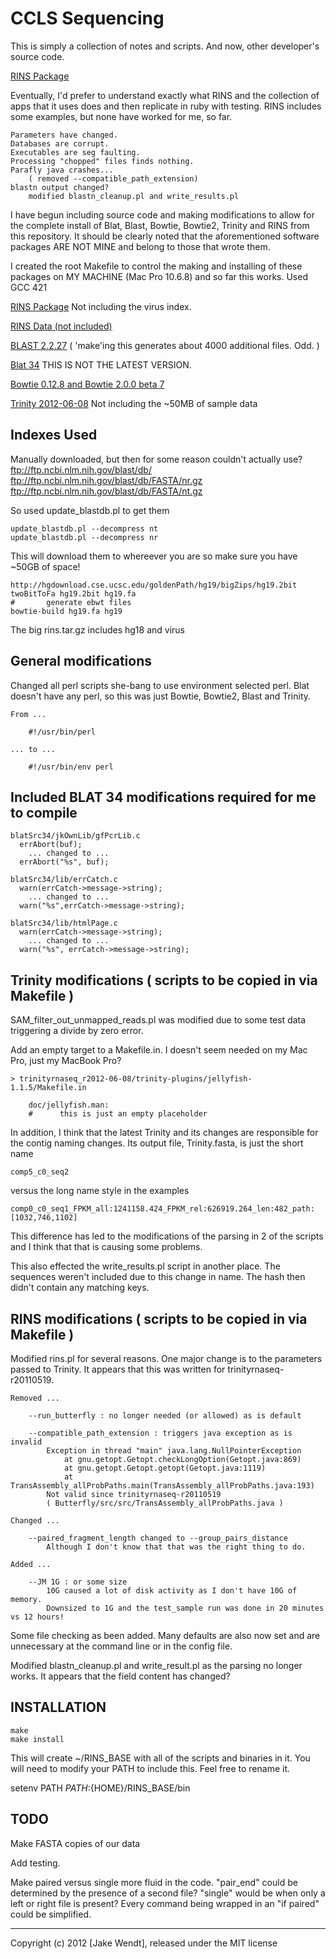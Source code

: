 # CCLS Sequencing

This is simply a collection of notes and scripts.
And now, other developer's source code.


[RINS Package](http://khavarilab.stanford.edu/resources.html)

Eventually, I'd prefer to understand exactly what RINS and the
collection of apps that it uses does and then replicate in ruby
with testing.  RINS includes some examples, but none have
worked for me, so far.

	Parameters have changed.  
	Databases are corrupt.
	Executables are seg faulting.
	Processing "chopped" files finds nothing.
	Parafly java crashes...
	 	( removed --compatible_path_extension)
	blastn output changed?
		modified blastn_cleanup.pl and write_results.pl




I have begun including source code and making modifications to allow
for the complete install of Blat, Blast, Bowtie, Bowtie2, Trinity and RINS
from this repository.  It should be clearly noted that the aforementioned
software packages ARE NOT MINE and belong to those that wrote them.

I created the root Makefile to control the making and installing of these 
packages on MY MACHINE (Mac Pro 10.6.8) and so far this works.
Used GCC 421



[RINS Package](http://khavarilab.stanford.edu/resources.html) 
Not including the virus index.

[RINS Data (not included)](https://s3.amazonaws.com/changseq/kqu/rins/rins.tar.gz)

[BLAST 2.2.27](http://blast.ncbi.nlm.nih.gov/Blast.cgi?PAGE_TYPE=BlastDocs&DOC_TYPE=Download) 
( 'make'ing this generates about 4000 additional files.  Odd. )
 
[Blat 34](http://users.soe.ucsc.edu/~kent/src/) 
THIS IS NOT THE LATEST VERSION.

[Bowtie 0.12.8 and Bowtie 2.0.0 beta 7](http://bowtie-bio.sourceforge.net/)

[Trinity 2012-06-08](http://trinityrnaseq.sourceforge.net) 
Not including the ~50MB of sample data



## Indexes Used

Manually downloaded, but then for some reason couldn't actually use?
ftp://ftp.ncbi.nlm.nih.gov/blast/db/
ftp://ftp.ncbi.nlm.nih.gov/blast/db/FASTA/nr.gz
ftp://ftp.ncbi.nlm.nih.gov/blast/db/FASTA/nt.gz


So used update\_blastdb.pl to get them

	update_blastdb.pl --decompress nt
	update_blastdb.pl --decompress nr

This will download them to whereever you are so make sure you have ~50GB of space!


	http://hgdownload.cse.ucsc.edu/goldenPath/hg19/bigZips/hg19.2bit
	twoBitToFa hg19.2bit hg19.fa
	#       generate ebwt files
	bowtie-build hg19.fa hg19

The big rins.tar.gz includes hg18 and virus


## General modifications

Changed all perl scripts she-bang to use environment selected perl.
Blat doesn't have any perl, so this was just Bowtie, Bowtie2, Blast and Trinity.

	From ...

		#!/usr/bin/perl

	... to ...

		#!/usr/bin/env perl


## Included BLAT 34 modifications required for me to compile

	blatSrc34/jkOwnLib/gfPcrLib.c
	  errAbort(buf);
	    ... changed to ...
	  errAbort("%s", buf);

	blatSrc34/lib/errCatch.c
	  warn(errCatch->message->string);
	    ... changed to ...
	  warn("%s",errCatch->message->string);

	blatSrc34/lib/htmlPage.c
	  warn(errCatch->message->string);
	    ... changed to ...
	  warn("%s", errCatch->message->string);



## Trinity modifications ( scripts to be copied in via Makefile )

SAM\_filter\_out\_unmapped\_reads.pl was modified due to some test
data triggering a divide by zero error.

Add an empty target to a Makefile.in.
I doesn't seem needed on my Mac Pro, just my MacBook Pro?

	> trinityrnaseq_r2012-06-08/trinity-plugins/jellyfish-1.1.5/Makefile.in 

		doc/jellyfish.man:
		#      this is just an empty placeholder






In addition, I think that the latest Trinity and its changes are responsible for
the contig naming changes.  Its output file, Trinity.fasta, is just the short name 

	comp5_c0_seq2

versus the long name style in the examples 

	comp0_c0_seq1_FPKM_all:1241158.424_FPKM_rel:626919.264_len:482_path:[1032,746,1102]

This difference has led to the modifications of the parsing in 2 of the scripts
and I think that that is causing some problems.

This also effected the write\_results.pl script in another place.  The sequences
weren't included due to this change in name.  The hash then didn't contain any
matching keys.





## RINS modifications ( scripts to be copied in via Makefile )

Modified rins.pl for several reasons.  One major change is to the parameters
passed to Trinity.  It appears that this was written for trinityrnaseq-r20110519.

	Removed ...

		--run_butterfly : no longer needed (or allowed) as is default

		--compatible_path_extension : triggers java exception as is invalid
			Exception in thread "main" java.lang.NullPointerException
				at gnu.getopt.Getopt.checkLongOption(Getopt.java:869)
				at gnu.getopt.Getopt.getopt(Getopt.java:1119)
				at TransAssembly_allProbPaths.main(TransAssembly_allProbPaths.java:193)
			Not valid since trinityrnaseq-r20110519
			( Butterfly/src/src/TransAssembly_allProbPaths.java )

	Changed ...

		--paired_fragment_length changed to --group_pairs_distance
			Although I don't know that that was the right thing to do.

	Added ...

		--JM 1G : or some size
			10G caused a lot of disk activity as I don't have 10G of memory.
			Downsized to 1G and the test_sample run was done in 20 minutes vs 12 hours!


Some file checking as been added.  Many defaults are also now set and are
unnecessary at the command line or in the config file.

Modified blastn\_cleanup.pl and write\_result.pl as the parsing no longer works.
It appears that the field content has changed?


## INSTALLATION

	make 
	make install


This will create ~/RINS\_BASE with all of the scripts and binaries in it.
You will need to modify your PATH to include this.  Feel free to rename it.

setenv PATH ${PATH}:${HOME}/RINS\_BASE/bin


## TODO



Make FASTA copies of our data



Add testing.


Make paired versus single more fluid in the code.
"pair\_end" could be determined by the presence of a second file?
"single" would be when only a left or right file is present?
Every command being wrapped in an "if paired" could be simplified.










----------
Copyright (c) 2012 [Jake Wendt], released under the MIT license
